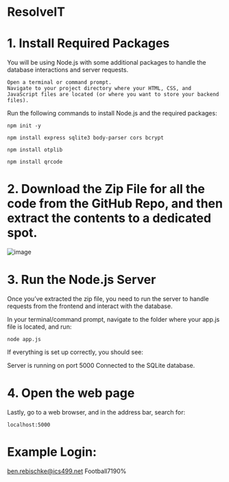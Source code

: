 # ResolveIT

# 1. Install Required Packages

You will be using Node.js with some additional packages to handle the database interactions and server requests.

    Open a terminal or command prompt.
    Navigate to your project directory where your HTML, CSS, and JavaScript files are located (or where you want to store your backend files).

Run the following commands to install Node.js and the required packages:

`npm init -y`

`npm install express sqlite3 body-parser cors bcrypt`

`npm install otplib`

`npm install qrcode`

# 2. Download the Zip File for all the code from the GitHub Repo, and then extract the contents to a dedicated spot.
![image](https://github.com/user-attachments/assets/a96aa9ea-5f0c-4807-a559-f668a22ad025)


# 3. Run the Node.js Server

Once you’ve extracted the zip file, you need to run the server to handle requests from the frontend and interact with the database.

In your terminal/command prompt, navigate to the folder where your app.js file is located, and run:

`node app.js`

If everything is set up correctly, you should see:

Server is running on port 5000
Connected to the SQLite database.

# 4. Open the web page

Lastly, go to a web browser, and in the address bar, search for:

`localhost:5000`

# Example Login:

ben.rebischke@ics499.net
Football7190%
